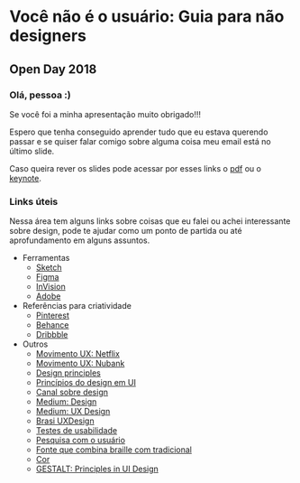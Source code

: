 # Você não é o usuário: Guia para não designers
## Open Day 2018
### Olá, pessoa :) 

Se você foi a minha apresentação muito obrigado!!!

Espero que tenha conseguido aprender tudo que eu estava querendo passar e se quiser falar comigo sobre alguma coisa meu email está no último slide. 

Caso queira rever os slides pode acessar por esses links o [pdf](./openday.pdf) ou o [keynote](./openday.key).

### Links úteis

Nessa área tem alguns links sobre coisas que eu falei ou achei interessante sobre design, pode te ajudar como um ponto de partida ou até aprofundamento em alguns assuntos.

- Ferramentas
  - [Sketch](https://sketchapp.com)
  - [Figma](https://www.figma.com)
  - [InVision](https://www.invisionapp.com)
  - [Adobe](https://www.adobe.com)
- Referências para criatividade
  - [Pinterest](https://br.pinterest.com)
  - [Behance](https://www.behance.net)
  - [Dribbble](https://dribbble.com)
- Outros
  - [Movimento UX: Netflix](http://movimentoux.com/work/netflix/)
  - [Movimento UX: Nubank](http://movimentoux.com/work/nubank/)
  - [Design principles](http://learndesignprinciples.com)
  - [Princípios do design em UI](https://medium.com/ui-lab-school/os-princ%C3%ADpios-do-design-em-user-interface-80f300cb81e0)
  - [Canal sobre design](https://www.youtube.com/user/gcflearnfree/search?query=design)
  - [Medium: Design](https://medium.com/topic/design)
  - [Medium: UX Design](https://medium.com/aela/tagged/ux-design)
  - [Brasi UXDesign](https://brasil.uxdesign.cc)
  - [Testes de usabilidade](https://brasil.uxdesign.cc/muito-além-do-teste-de-usabilidade-os-vários-tipos-de-pesquisas-com-usuários-em-ux-b91a6e15bc61)
  - [Pesquisa com o usuário](https://brasil.uxdesign.cc/pesquisa-com-usuários-como-escolher-a-técnica-certa-bdd09ee0f302)
  - [Fonte que combina braille com tradicional](https://www.designerd.com.br/designer-cria-fonte-que-combina-a-escrita-em-braille-com-a-tradicional/)
  - [Cor](https://www.youtube.com/watch?v=_2LLXnUdUIc)
  - [GESTALT: Principles in UI Design](https://medium.muz.li/gestalt-principles-in-ui-design-6b75a41e9965)

